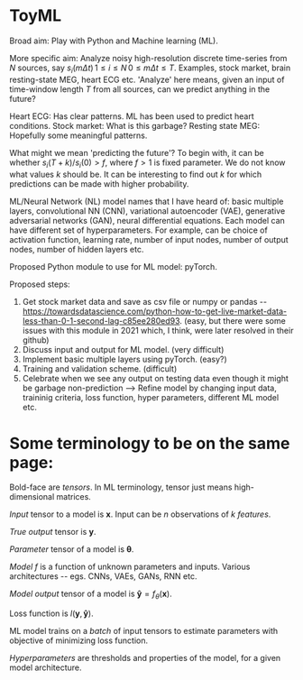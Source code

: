 # ToyML

Broad aim: Play with Python and Machine learning (ML).

More specific aim: Analyze noisy high-resolution discrete time-series from $N$ sources, say $s_i(m \Delta t)\, 1 \leq i \leq N\, 0 \leq m \Delta t \leq T.$ Examples, stock market, brain resting-state MEG, heart ECG etc. 'Analyze' here means, given an input of time-window length $T$ from all sources, can we predict anything in the future?


Heart ECG: Has clear patterns. ML has been used to predict heart conditions.
Stock market: What is this garbage?
Resting state MEG: Hopefully some meaningful patterns.

What might we mean 'predicting the future'? To begin with, it can be whether $s_i(T+k)/s_i(0) > f,$ where $f > 1$ is fixed parameter. We do not know what values $k$ should be. It can be interesting to find out $k$ for which predictions can be made with higher probability.

ML/Neural Network (NL) model names that I have heard of: basic multiple layers, convolutional NN (CNN), variational autoencoder (VAE), generative adversarial networks (GAN), neural differential equations. Each model can have different set of hyperparameters. For example, can be choice of activation function, learning rate, number of input nodes, number of output nodes, number of hidden layers etc.

Proposed Python module to use for ML model: pyTorch.

Proposed steps:
1. Get stock market data and save as csv file or numpy or pandas -- https://towardsdatascience.com/python-how-to-get-live-market-data-less-than-0-1-second-lag-c85ee280ed93. (easy, but there were some issues with this module in 2021 which, I think, were later resolved in their github)
2. Discuss input and output for ML model. (very difficult)
3. Implement basic multiple layers using pyTorch. (easy?)
4. Training and validation scheme. (difficult)
5. Celebrate when we see any output on testing data even though it might be garbage non-prediction --> Refine model by changing input data, traininig criteria, loss function, hyper parameters, different ML model etc.

# Some terminology to be on the same page:

Bold-face are *tensors*. In ML terminology, tensor just means high-dimensional matrices.

*Input* tensor to a model is $\mathbf{x}.$ Input can be $n$ observations of $k$ *features*.

*True output* tensor is $\mathbf{y}.$

*Parameter* tensor of a model is $\mathbf{\theta}.$

*Model* $f$ is a function of unknown parameters and inputs. Various architectures -- egs. CNNs, VAEs, GANs, RNN etc.

*Model output* tensor of a model is $\mathbf{\widehat{y}} = f_\theta (\mathbf{x}).$

Loss function is $l(\mathbf{y}, \mathbf{\widehat{y}}).$

ML model trains on a *batch* of input tensors to estimate parameters with objective of minimizing loss function.

*Hyperparameters* are thresholds and properties of the model, for a given model architecture.



